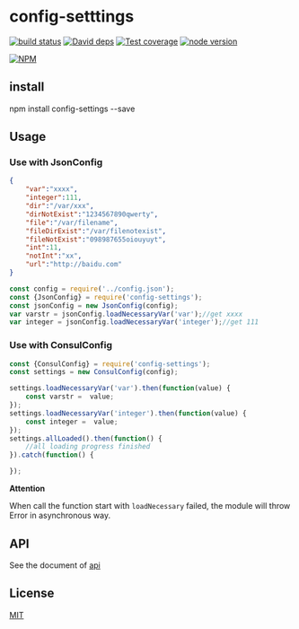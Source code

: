 # config-setttings

[![build status][travis-image]][travis-url]
[![David deps][david-image]][david-url]
[![Test coverage][coveralls-image]][coveralls-url]
[![node version][node-image]][node-url]

[npm-url]: https://npmjs.org/package/config-settings
[travis-image]: https://img.shields.io/travis/yunnysunny/config-settings.svg?style=flat-square
[travis-url]: https://travis-ci.org/yunnysunny/config-settings
[coveralls-image]: https://img.shields.io/coveralls/yunnysunny/config-settings.svg?style=flat-square
[coveralls-url]: https://coveralls.io/r/yunnysunny/config-settings?branch=master
[david-image]: https://img.shields.io/david/yunnysunny/config-settings.svg?style=flat-square
[david-url]: https://david-dm.org/yunnysunny/config-settings
[node-image]: https://img.shields.io/badge/node.js-%3E=_6-green.svg?style=flat-square
[node-url]: http://nodejs.org/download/

[![NPM](https://nodei.co/npm/config-settings.png?downloads=true)](https://nodei.co/npm/node-config-settings/)  

## install

npm install config-settings --save

## Usage
### Use with JsonConfig
```json
{
    "var":"xxxx",
    "integer":111,
    "dir":"/var/xxx",
    "dirNotExist":"1234567890qwerty",
    "file":"/var/filename",
    "fileDirExist":"/var/filenotexist",
    "fileNotExist":"098987655oiouyuyt",
    "int":11,
    "notInt":"xx",
    "url":"http://baidu.com"
}
```

```javascript
const config = require('../config.json');
const {JsonConfig} = require('config-settings');
const jsonConfig = new JsonConfig(config);
var varstr = jsonConfig.loadNecessaryVar('var');//get xxxx
var integer = jsonConfig.loadNecessaryVar('integer');//get 111

```

### Use with ConsulConfig

```javascript
const {ConsulConfig} = require('config-settings');
const settings = new ConsulConfig(config);

settings.loadNecessaryVar('var').then(function(value) {
    const varstr =  value;
});
settings.loadNecessaryVar('integer').then(function(value) {
    const integer =  value;
});
settings.allLoaded().then(function() {
    //all loading progress finished
}).catch(function() {

});
```

**Attention**

When call the function start with `loadNecessary` failed, the module will throw Error in asynchronous way.

## API

See the document of [api](doc/api.md)

## License

[MIT](LICENSE)